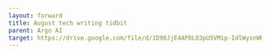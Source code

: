 ```yaml
---
layout: forward
title: August tech writing tidbit
parent: Argo AI
target: https://drive.google.com/file/d/1D90JjE4APDLO3pU5VMip-IdlWysnWRzR/view?usp=sharing
---
```

